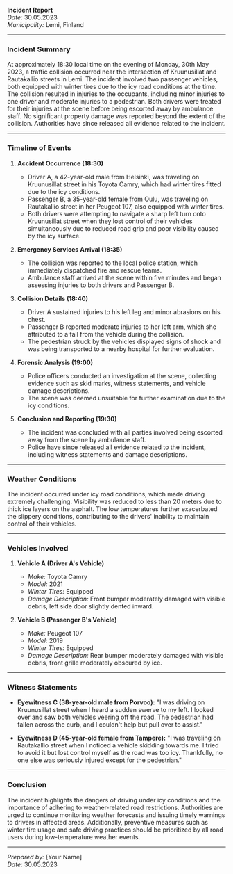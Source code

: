 

**Incident Report**  
*Date:* 30.05.2023  
*Municipality:* Lemi, Finland  

---

### Incident Summary  
At approximately 18:30 local time on the evening of Monday, 30th May 2023, a traffic collision occurred near the intersection of Kruunusillat and Rautakallio streets in Lemi. The incident involved two passenger vehicles, both equipped with winter tires due to the icy road conditions at the time. The collision resulted in injuries to the occupants, including minor injuries to one driver and moderate injuries to a pedestrian. Both drivers were treated for their injuries at the scene before being escorted away by ambulance staff. No significant property damage was reported beyond the extent of the collision. Authorities have since released all evidence related to the incident.

---

### Timeline of Events  

1. **Accident Occurrence (18:30)**  
   - Driver A, a 42-year-old male from Helsinki, was traveling on Kruunusillat street in his Toyota Camry, which had winter tires fitted due to the icy conditions.  
   - Passenger B, a 35-year-old female from Oulu, was traveling on Rautakallio street in her Peugeot 107, also equipped with winter tires.  
   - Both drivers were attempting to navigate a sharp left turn onto Kruunusillat street when they lost control of their vehicles simultaneously due to reduced road grip and poor visibility caused by the icy surface.  

2. **Emergency Services Arrival (18:35)**  
   - The collision was reported to the local police station, which immediately dispatched fire and rescue teams.  
   - Ambulance staff arrived at the scene within five minutes and began assessing injuries to both drivers and Passenger B.  

3. **Collision Details (18:40)**  
   - Driver A sustained injuries to his left leg and minor abrasions on his chest.  
   - Passenger B reported moderate injuries to her left arm, which she attributed to a fall from the vehicle during the collision.  
   - The pedestrian struck by the vehicles displayed signs of shock and was being transported to a nearby hospital for further evaluation.  

4. **Forensic Analysis (19:00)**  
   - Police officers conducted an investigation at the scene, collecting evidence such as skid marks, witness statements, and vehicle damage descriptions.  
   - The scene was deemed unsuitable for further examination due to the icy conditions.  

5. **Conclusion and Reporting (19:30)**  
   - The incident was concluded with all parties involved being escorted away from the scene by ambulance staff.  
   - Police have since released all evidence related to the incident, including witness statements and damage descriptions.

---

### Weather Conditions  
The incident occurred under icy road conditions, which made driving extremely challenging. Visibility was reduced to less than 20 meters due to thick ice layers on the asphalt. The low temperatures further exacerbated the slippery conditions, contributing to the drivers' inability to maintain control of their vehicles.  

---

### Vehicles Involved  

1. **Vehicle A (Driver A's Vehicle)**  
   - *Make:* Toyota Camry  
   - *Model:* 2021  
   - *Winter Tires:* Equipped  
   - *Damage Description:* Front bumper moderately damaged with visible debris, left side door slightly dented inward.  

2. **Vehicle B (Passenger B's Vehicle)**  
   - *Make:* Peugeot 107  
   - *Model:* 2019  
   - *Winter Tires:* Equipped  
   - *Damage Description:* Rear bumper moderately damaged with visible debris, front grille moderately obscured by ice.  

---

### Witness Statements  

- **Eyewitness C (38-year-old male from Porvoo):** "I was driving on Kruunusillat street when I heard a sudden swerve to my left. I looked over and saw both vehicles veering off the road. The pedestrian had fallen across the curb, and I couldn't help but pull over to assist."  

- **Eyewitness D (45-year-old female from Tampere):** "I was traveling on Rautakallio street when I noticed a vehicle skidding towards me. I tried to avoid it but lost control myself as the road was too icy. Thankfully, no one else was seriously injured except for the pedestrian."  

---

### Conclusion  
The incident highlights the dangers of driving under icy conditions and the importance of adhering to weather-related road restrictions. Authorities are urged to continue monitoring weather forecasts and issuing timely warnings to drivers in affected areas. Additionally, preventive measures such as winter tire usage and safe driving practices should be prioritized by all road users during low-temperature weather events.

---  
*Prepared by:* [Your Name]  
*Date:* 30.05.2023